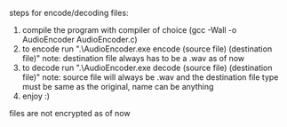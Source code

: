steps for encode/decoding files:
1. compile the program with compiler of choice (gcc -Wall -o AudioEncoder AudioEncoder.c)
2. to encode run ".\AudioEncoder.exe encode (source file) (destination file)"
     note: destination file always has to be a .wav as of now
3. to decode run ".\AudioEncoder.exe decode (source file) (destination file)"
     note: source file will always be .wav and the destination file type must be same as the original, name can be anything
4. enjoy :)

files are not encrypted as of now

